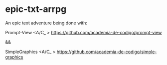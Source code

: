 # epic-txt-arrpg
An epic text adventure being done with: 

Prompt-View &lt;A/C_ &gt;
https://github.com/academia-de-codigo/prompt-view

&amp;&amp; 

SimpleGraphics &lt;A/C_ &gt;
https://github.com/academia-de-codigo/simple-graphics
